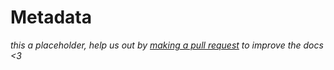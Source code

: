 # Metadata

<div class="big-emphasis" markdown="1">

*this a placeholder, help us out by [making a pull request](/docs/contributing.md)
to improve the docs <3*

</div>